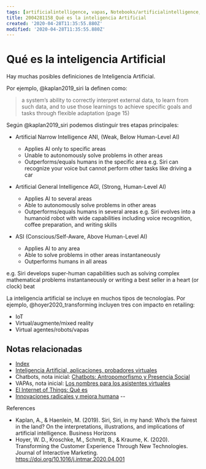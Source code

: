 ```yaml
---
tags: [artificialintelligence, vapas, Notebooks/artificialintelligence, definition]
title: 2004281158_Qué es la inteligencia Artificial
created: '2020-04-28T11:35:55.880Z'
modified: '2020-04-28T11:35:55.880Z'
---
```


# Qué es la inteligencia Artificial

Hay muchas posibles definiciones de Inteligencia Artificial. 

Por ejemplo, @kaplan2019_siri la definen como:

> a system’s ability to correctly interpret external data, to learn from such data, and to use those learnings to achieve specific goals and tasks through flexible adaptation (page 15)

Según @kaplan2019_siri podemos distinguir tres etapas principales:


- Artificial Narrow Intelligence ANI, (Weak, Below Human-Level AI)
  - Applies AI only to specific areas 
  - Unable to autonomously solve problems in other areas
  - Outperforms/equals humans in the specific area
  e.g. Siri can recognize your voice but cannot perform other tasks like driving a car

- Artificial General Intelligence AGI, (Strong, Human-Level AI) 
  - Applies AI to several areas 
  - Able to autonomously solve problems in other areas
  - Outperforms/equals humans in several areas
  e.g. Siri evolves into a humanoid robot with wide capabilities including voice recognition, coffee preparation, and writing skills

- ASI (Conscious/Self-Aware, Above Human-Level AI)
  - Applies AI to any area 
  - Able to solve problems in other areas instantaneously
  - Outperforms humans in all areas
  
e.g. Siri develops super-human capabilities such as solving complex mathematical problems instantaneously or writing a best seller in a heart (or clock) beat

La inteligencia artificial se incluye en muchos tipos de tecnologías. Por ejemplo, @hoyer2020_transforming incluyen tres con impacto en retailing:

- IoT
- Virtual/augmente/mixed reality
- Virtual agentes/robots/vapas

## Notas relacionadas

- [Index](_2003101705_index.md)
- [Inteligencia Artificial, aplicaciones, probadores virtuales](2005021646_aplicacionesIA_probadoresvirtuales.md)
- Chatbots, nota inicial: [Chatbots: Antropomorfismo y Presencia Social](2003241127_chatbotsycustomercompliance.md)
- VAPAs, nota inicial: [Los nombres para los asistentes virtuales](2004030718_nombresasistentesvirtuales.md)
- [El Internet of Things: Qué es](2005290553_internetofthings_que_es.md)
- [Innovaciones radicales y mejora humana](2005021709_radical_innovation_human_enhacements.md)
--

References

- Kaplan, A., & Haenlein, M. (2019). Siri, Siri, in my hand: Who’s the fairest in the land? On the interpretations, illustrations, and implications of artificial intelligence. Business Horizons
- Hoyer, W. D., Kroschke, M., Schmitt, B., & Kraume, K. (2020). Transforming the Customer Experience Through New Technologies. Journal of Interactive Marketing. https://doi.org/10.1016/j.intmar.2020.04.001